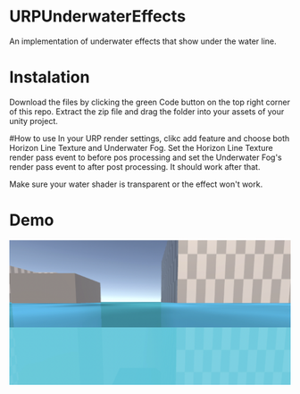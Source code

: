 # URPUnderwaterEffects
An implementation of underwater effects that show under the water line.

# Instalation
Download the files by clicking the green Code button on the top right corner of this repo. Extract the zip file and drag the folder into your assets of your unity project.

#How to use
In your URP render settings, clikc add feature and choose both Horizon Line Texture and 
Underwater Fog. Set the Horizon Line Texture render pass event to before pos processing and set 
the Underwater Fog's render pass event to after post processing. It should work after that.

Make sure your water shader is transparent or the effect won't work.

# Demo
![Demo](https://github.com/End3r6/URPUnderwaterEffects/blob/master/Screenshots/Showcase.png)
